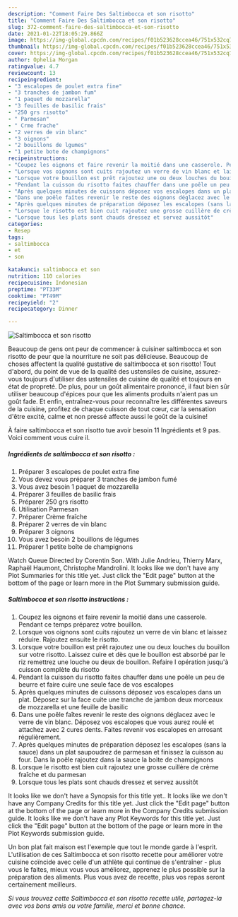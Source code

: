 ```yaml
---
description: "Comment Faire Des Saltimbocca et son risotto"
title: "Comment Faire Des Saltimbocca et son risotto"
slug: 372-comment-faire-des-saltimbocca-et-son-risotto
date: 2021-01-22T18:05:29.866Z
image: https://img-global.cpcdn.com/recipes/f01b523628ccea46/751x532cq70/saltimbocca-et-son-risotto-photo-principale-de-la-recette.jpg
thumbnail: https://img-global.cpcdn.com/recipes/f01b523628ccea46/751x532cq70/saltimbocca-et-son-risotto-photo-principale-de-la-recette.jpg
cover: https://img-global.cpcdn.com/recipes/f01b523628ccea46/751x532cq70/saltimbocca-et-son-risotto-photo-principale-de-la-recette.jpg
author: Ophelia Morgan
ratingvalue: 4.7
reviewcount: 13
recipeingredient:
- "3 escalopes de poulet extra fine"
- "3 tranches de jambon fum"
- "1 paquet de mozzarella"
- "3 feuilles de basilic frais"
- "250 grs risotto"
- " Parmesan"
- " Crme frache"
- "2 verres de vin blanc"
- "3 oignons"
- "2 bouillons de lgumes"
- "1 petite bote de champignons"
recipeinstructions:
- "Coupez les oignons et faire revenir la moitié dans une casserole. Pendant ce temps préparez votre bouillon."
- "Lorsque vos oignons sont cuits rajoutez un verre de vin blanc et laissez réduire. Rajoutez ensuite le risotto."
- "Lorsque votre bouillon est prêt rajoutez une ou deux louches du bouillon sur votre risotto. Laissez cuire et dès que le bouillon est absorbé par le riz remettrez une louche ou deux de bouillon. Refaire l opération jusqu&#39;à cuisson complète du risotto"
- "Pendant la cuisson du risotto faites chauffer dans une poêle un peu de beurre et faire cuire une seule face de vos escalopes"
- "Après quelques minutes de cuissons déposez vos escalopes dans un plat. Déposez sur la face cuite une tranche de jambon deux morceaux de mozzarella et une feuille de basilic"
- "Dans une poêle faîtes revenir le reste des oignons déglacez avec le verre de vin blanc. Déposez vos escalopes que vous aurez roulé et attachez avec 2 cures dents. Faites revenir vos escalopes en arrosant régulièrement."
- "Après quelques minutes de préparation déposez les escalopes (sans la sauce) dans un plat saupoudrez de parmesan et finissez la cuisson au four. Dans la poêle rajoutez dans la sauce la boite de champignons"
- "Lorsque le risotto est bien cuit rajoutez une grosse cuillère de crème fraîche et du parmesan"
- "Lorsque tous les plats sont chauds dressez et servez aussitôt"
categories:
- Resep
tags:
- saltimbocca
- et
- son

katakunci: saltimbocca et son 
nutrition: 110 calories
recipecuisine: Indonesian
preptime: "PT33M"
cooktime: "PT49M"
recipeyield: "2"
recipecategory: Dinner

---
```



![Saltimbocca et son risotto](https://img-global.cpcdn.com/recipes/f01b523628ccea46/751x532cq70/saltimbocca-et-son-risotto-photo-principale-de-la-recette.jpg)

Beaucoup de gens ont peur de commencer à cuisiner saltimbocca et son risotto de peur que la nourriture ne soit pas délicieuse. Beaucoup de choses affectent la qualité gustative de saltimbocca et son risotto! Tout d'abord, du point de vue de la qualité des ustensiles de cuisine, assurez-vous toujours d'utiliser des ustensiles de cuisine de qualité et toujours en état de propreté. De plus, pour un goût alimentaire prononcé, il faut bien sûr utiliser beaucoup d'épices pour que les aliments produits n'aient pas un goût fade. Et enfin, entraînez-vous pour reconnaître les différentes saveurs de la cuisine, profitez de chaque cuisson de tout cœur, car la sensation d'être excité, calme et non pressé affecte aussi le goût de la cuisine!

<!--inarticleads1-->

À faire saltimbocca et son risotto tue avoir besoin 11 Ingrédients et 9 pas. Voici comment vous cuire il.

##### Ingrédients de saltimbocca et son risotto :

1. Préparer 3 escalopes de poulet extra fine
1. Vous devez vous préparer 3 tranches de jambon fumé
1. Vous avez besoin 1 paquet de mozzarella
1. Préparer 3 feuilles de basilic frais
1. Préparer 250 grs risotto
1. Utilisation  Parmesan
1. Préparer  Crème fraîche
1. Préparer 2 verres de vin blanc
1. Préparer 3 oignons
1. Vous avez besoin 2 bouillons de légumes
1. Préparer 1 petite boîte de champignons


Watch Queue Directed by Corentin Son. With Julie Andrieu, Thierry Marx, Raphaël Haumont, Christophe Mandrolini. It looks like we don&#39;t have any Plot Summaries for this title yet. Just click the &#34;Edit page&#34; button at the bottom of the page or learn more in the Plot Summary submission guide. 

<!--inarticleads2-->

##### Saltimbocca et son risotto instructions :

1. Coupez les oignons et faire revenir la moitié dans une casserole. Pendant ce temps préparez votre bouillon.
1. Lorsque vos oignons sont cuits rajoutez un verre de vin blanc et laissez réduire. Rajoutez ensuite le risotto.
1. Lorsque votre bouillon est prêt rajoutez une ou deux louches du bouillon sur votre risotto. Laissez cuire et dès que le bouillon est absorbé par le riz remettrez une louche ou deux de bouillon. Refaire l opération jusqu&#39;à cuisson complète du risotto
1. Pendant la cuisson du risotto faites chauffer dans une poêle un peu de beurre et faire cuire une seule face de vos escalopes
1. Après quelques minutes de cuissons déposez vos escalopes dans un plat. Déposez sur la face cuite une tranche de jambon deux morceaux de mozzarella et une feuille de basilic
1. Dans une poêle faîtes revenir le reste des oignons déglacez avec le verre de vin blanc. Déposez vos escalopes que vous aurez roulé et attachez avec 2 cures dents. Faites revenir vos escalopes en arrosant régulièrement.
1. Après quelques minutes de préparation déposez les escalopes (sans la sauce) dans un plat saupoudrez de parmesan et finissez la cuisson au four. Dans la poêle rajoutez dans la sauce la boite de champignons
1. Lorsque le risotto est bien cuit rajoutez une grosse cuillère de crème fraîche et du parmesan
1. Lorsque tous les plats sont chauds dressez et servez aussitôt


It looks like we don&#39;t have a Synopsis for this title yet.. It looks like we don&#39;t have any Company Credits for this title yet. Just click the &#34;Edit page&#34; button at the bottom of the page or learn more in the Company Credits submission guide. It looks like we don&#39;t have any Plot Keywords for this title yet. Just click the &#34;Edit page&#34; button at the bottom of the page or learn more in the Plot Keywords submission guide. 

<!--inarticleads1-->

<p>
Un bon plat fait maison est l'exemple que tout le monde garde à l'esprit. L'utilisation de ces Saltimbocca et son risotto recette pour améliorer votre cuisine coïncide avec celle d'un athlète qui continue de s'entraîner - plus vous le faites, mieux vous vous améliorez, apprenez le plus possible sur la préparation des aliments. Plus vous avez de recette, plus vos repas seront certainement meilleurs.
</p>

<p>
<i>Si vous trouvez cette Saltimbocca et son risotto recette utile, partagez-la avec vos bons amis ou votre famille, merci et bonne chance.</i>
</p>
